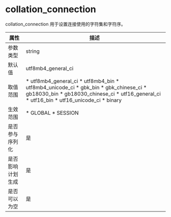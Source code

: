 collation_connection 
=========================================

collation_connection 用于设置连接使用的字符集和字符序。


|  **属性**  |                                                                                                                                                                                                                                                                                               **描述**                                                                                                                                                                                                                                                                                                |
|----------|-----------------------------------------------------------------------------------------------------------------------------------------------------------------------------------------------------------------------------------------------------------------------------------------------------------------------------------------------------------------------------------------------------------------------------------------------------------------------------------------------------------------------------------------------------------------------------------------------------|
| 参数类型     | string                                                                                                                                                                                                                                                                                                                                                                                                                                                                                                                                                                                              |
| 默认值      | utf8mb4_general_ci                                                                                                                                                                                                                                                                                                                                                                                                                                                                                                                                                                                  |
| 取值范围     | * utf8mb4_general_ci   * utf8mb4_bin   * utf8mb4_unicode_ci   * gbk_bin   * gbk_chinese_ci   * gb18030_bin   * gb18030_chinese_ci   * utf16_general_ci   * utf16_bin   * utf16_unicode_ci   * binary    |
| 生效范围     | * GLOBAL   * SESSION                                                                                                                                                                                                                                                                                                                                                                                                                                                                                             |
| 是否参与序列化  | 是                                                                                                                                                                                                                                                                                                                                                                                                                                                                                                                                                                                                   |
| 是否影响计划生成 | 是                                                                                                                                                                                                                                                                                                                                                                                                                                                                                                                                                                                                   |
| 是否可以为空   | 是                                                                                                                                                                                                                                                                                                                                                                                                                                                                                                                                                                                                   |



